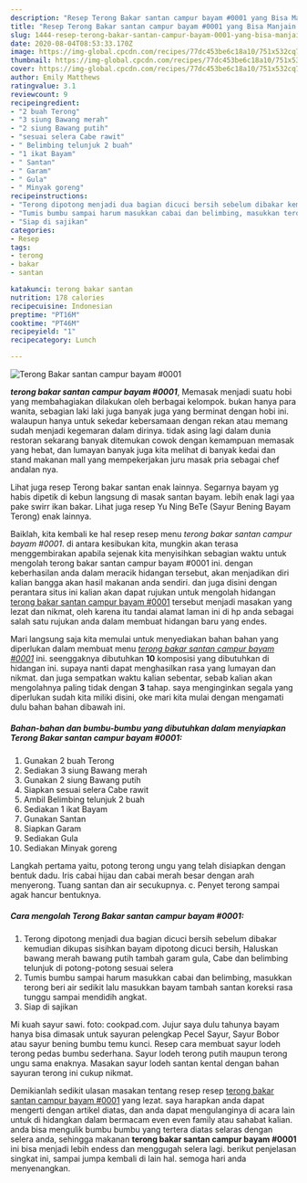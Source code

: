 ```yaml
---
description: "Resep Terong Bakar santan campur bayam #0001 yang Bisa Manjain Lidah"
title: "Resep Terong Bakar santan campur bayam #0001 yang Bisa Manjain Lidah"
slug: 1444-resep-terong-bakar-santan-campur-bayam-0001-yang-bisa-manjain-lidah
date: 2020-08-04T08:53:33.170Z
image: https://img-global.cpcdn.com/recipes/77dc453be6c18a10/751x532cq70/terong-bakar-santan-campur-bayam-0001-foto-resep-utama.jpg
thumbnail: https://img-global.cpcdn.com/recipes/77dc453be6c18a10/751x532cq70/terong-bakar-santan-campur-bayam-0001-foto-resep-utama.jpg
cover: https://img-global.cpcdn.com/recipes/77dc453be6c18a10/751x532cq70/terong-bakar-santan-campur-bayam-0001-foto-resep-utama.jpg
author: Emily Matthews
ratingvalue: 3.1
reviewcount: 9
recipeingredient:
- "2 buah Terong"
- "3 siung Bawang merah"
- "2 siung Bawang putih"
- "sesuai selera Cabe rawit"
- " Belimbing telunjuk 2 buah"
- "1 ikat Bayam"
- " Santan"
- " Garam"
- " Gula"
- " Minyak goreng"
recipeinstructions:
- "Terong dipotong menjadi dua bagian dicuci bersih sebelum dibakar kemudian dikupas sisihkan bayam dipotong dicuci bersih, Haluskan bawang merah bawang putih tambah garam gula, Cabe dan belimbing telunjuk di potong-potong sesuai selera"
- "Tumis bumbu sampai harum masukkan cabai dan belimbing, masukkan terong beri air sedikit lalu masukkan bayam tambah santan koreksi rasa tunggu sampai mendidih angkat."
- "Siap di sajikan"
categories:
- Resep
tags:
- terong
- bakar
- santan

katakunci: terong bakar santan 
nutrition: 178 calories
recipecuisine: Indonesian
preptime: "PT16M"
cooktime: "PT46M"
recipeyield: "1"
recipecategory: Lunch

---
```



![Terong Bakar santan campur bayam #0001](https://img-global.cpcdn.com/recipes/77dc453be6c18a10/751x532cq70/terong-bakar-santan-campur-bayam-0001-foto-resep-utama.jpg)

<b><i>terong bakar santan campur bayam #0001</i></b>, Memasak menjadi suatu hobi yang membahagiakan dilakukan oleh berbagai kelompok. bukan hanya para wanita, sebagian laki laki juga banyak juga yang berminat dengan hobi ini. walaupun hanya untuk sekedar kebersamaan dengan rekan atau memang sudah menjadi kegemaran dalam dirinya. tidak asing lagi dalam dunia restoran sekarang banyak ditemukan cowok dengan kemampuan memasak yang hebat, dan lumayan banyak juga kita melihat di banyak kedai dan stand makanan mall yang mempekerjakan juru masak pria sebagai chef andalan nya.

Lihat juga resep Terong bakar santan enak lainnya. Segarnya bayam yg habis dipetik di kebun langsung di masak santan bayam. lebih enak lagi yaa pake swirr ikan bakar. Lihat juga resep Yu Ning BeTe (Sayur Bening Bayam Terong) enak lainnya.

Baiklah, kita kembali ke hal resep resep menu <i>terong bakar santan campur bayam #0001</i>. di antara kesibukan kita, mungkin akan terasa menggembirakan apabila sejenak kita menyisihkan sebagian waktu untuk mengolah terong bakar santan campur bayam #0001 ini. dengan keberhasilan anda dalam meracik hidangan tersebut, akan menjadikan diri kalian bangga akan hasil makanan anda sendiri. dan juga disini dengan perantara situs ini kalian akan dapat rujukan untuk mengolah hidangan <u>terong bakar santan campur bayam #0001</u> tersebut menjadi masakan yang lezat dan nikmat, oleh karena itu tandai alamat laman ini di hp anda sebagai salah satu rujukan anda dalam membuat hidangan baru yang endes.


Mari langsung saja kita memulai untuk menyediakan bahan bahan yang diperlukan dalam membuat menu <u><i>terong bakar santan campur bayam #0001</i></u> ini. seenggaknya dibutuhkan <b>10</b> komposisi yang dibutuhkan di hidangan ini. supaya nanti dapat menghasilkan rasa yang lumayan dan nikmat. dan juga sempatkan waktu kalian sebentar, sebab kalian akan mengolahnya paling tidak dengan <b>3</b> tahap. saya menginginkan segala yang diperlukan sudah kita miliki disini, oke mari kita mulai dengan mengamati dulu bahan bahan dibawah ini.

<!--inarticleads1-->

##### Bahan-bahan dan bumbu-bumbu yang dibutuhkan dalam menyiapkan Terong Bakar santan campur bayam #0001:

1. Gunakan 2 buah Terong
1. Sediakan 3 siung Bawang merah
1. Gunakan 2 siung Bawang putih
1. Siapkan sesuai selera Cabe rawit
1. Ambil  Belimbing telunjuk 2 buah
1. Sediakan 1 ikat Bayam
1. Gunakan  Santan
1. Siapkan  Garam
1. Sediakan  Gula
1. Sediakan  Minyak goreng


Langkah pertama yaitu, potong terong ungu yang telah disiapkan dengan bentuk dadu. Iris cabai hijau dan cabai merah besar dengan arah menyerong. Tuang santan dan air secukupnya. c. Penyet terong sampai agak hancur bentuknya. 

<!--inarticleads2-->

##### Cara mengolah Terong Bakar santan campur bayam #0001:

1. Terong dipotong menjadi dua bagian dicuci bersih sebelum dibakar kemudian dikupas sisihkan bayam dipotong dicuci bersih, Haluskan bawang merah bawang putih tambah garam gula, Cabe dan belimbing telunjuk di potong-potong sesuai selera
1. Tumis bumbu sampai harum masukkan cabai dan belimbing, masukkan terong beri air sedikit lalu masukkan bayam tambah santan koreksi rasa tunggu sampai mendidih angkat.
1. Siap di sajikan


Mi kuah sayur sawi. foto: cookpad.com. Jujur saya dulu tahunya bayam hanya bisa dimasak untuk sayuran pelengkap Pecel Sayur, Sayur Bobor atau sayur bening bumbu temu kunci. Resep cara membuat sayur lodeh terong pedas bumbu sederhana. Sayur lodeh terong putih maupun terong ungu sama enaknya. Masakan sayur lodeh santan kental dengan bahan sayuran terong ini cukup nikmat. 

Demikianlah sedikit ulasan masakan tentang resep resep <u>terong bakar santan campur bayam #0001</u> yang lezat. saya harapkan anda dapat mengerti dengan artikel diatas, dan anda dapat mengulanginya di acara lain untuk di hidangkan dalam bermacam even even family atau sahabat kalian. anda bisa mengulik bumbu bumbu yang tertera diatas selaras dengan selera anda, sehingga makanan <b>terong bakar santan campur bayam #0001</b> ini bisa menjadi lebih endess dan menggugah selera lagi. berikut penjelasan singkat ini, sampai jumpa kembali di lain hal. semoga hari anda menyenangkan.

